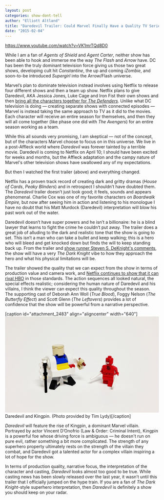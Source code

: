 ```yaml
---
layout: post
categories: show-dont-tell
author: "Elliott Altland"
title: "Daredevil Trailer: Could Marvel Finally Have a Quality TV Series?"
date: "2015-02-04"
---
```


https://www.youtube.com/watch?v=VK1mrTQd8D0

While I am a fan of _Agents of Shield_ and _Agent Carter_, neither show has been able to hook and immerse me the way _The Flash_ and _Arrow_ have. DC has been the truly dominant television force giving us those two great shows, developing cult hit _Constantine_, the up and coming _iZombie_, and soon-to-be introduced _Supergirl_ into the Arrow/Flash universe.

Marvel’s plan to dominate television instead involves using Netflix to release four different shows and then a team up show. Netflix plans to give Daredevil, AKA Jessica Jones, Luke Cage and Iron Fist their own shows and then [bring all the characters together for _The Defenders_](http://screenrant.com/marvel-netflix-deal-tv-shows-daredevil-luke-cage-iron-fist-jessica-jones/). Unlike what DC television is doing — creating separate shows with connected episodes — Marvel is instead taking the same approach to TV as it did to the movies. Each character will receive an entire season for themselves, and then they will all come together (like phase one did with _The Avengers_) for an entire season working as a team.

While this all sounds very promising, I am skeptical — not of the concept, but of the characters Marvel choose to focus on in this universe. We live in a post-Affleck world where _Daredevil_ was forever tainted by a terrible movie. Daredevil is coming to Netflix on April 10; I should have been excited for weeks and months, but the Affleck adaptation and the campy nature of Marvel's other television shows have swallowed any of my expectations.

But then I watched the first trailer (above) and everything changed.

Netflix has a proven track record of creating dark and gritty dramas (_House of Cards_, _Peaky Blinders_) and in retrospect I shouldn’t have doubted them. The _Daredevil_ trailer doesn’t just look good; it feels, sounds and appears phenomenal. Charlie Cox was one of my favorite characters on _Boardwalk Empire,_ but now after seeing him in action and listening to his monologue I have no doubt that his Matt Murdock (Daredevil) interpretation will blow his past work out of the water.

Daredevil doesn’t have super powers and he isn’t a billionaire: he is a blind lawyer that learns to fight the crime he couldn’t put away. The trailer does a great job of alluding to the dark and realistic tone that the show is going to set. This isn’t a man who can take a bullet and keep walking; this is a hero who will bleed and get knocked down but finds the will to keep standing back up. From the trailer and [show runner Steven S. DeKnight's comments](http://www.blastr.com/2015-2-4/daredevils-steven-s-deknight-explains-how-matt-murdock-batman-without-money%E2%80%99), the show will have a very _The_ _Dark Knight_ vibe to how they approach the hero and what his physical limitations will be.

The trailer showed the quality that we can expect from the show in terms of production value and camera work, and [Netflix continues to show that it can rival HBO](http://time.com/3675669/netflix-hbo/) in those standards. The action sequences all looked natural, the special effects realistic; considering the human nature of Daredevil and his villains, I think the viewer can expect this quality throughout the season. The supporting cast of Deborah Ann Woll (_True Blood_), Foggy Nelson (_The Butterfly Effect_) and Scott Glenn (_The Leftovers_) provides a lot of confidence that the show will be powerful from a narrative perspective.

\[caption id="attachment\_2483" align="aligncenter" width="640"\][![Daredevil and Kingpin. (Photo provided by  Tim Lydy)](images/16295220041_4b623140ab_z.jpg)](http://www.flickr.com/photos/72036844@N04/16295220041/in/photolist-ow1oE6-qPXgcF-qPXgdc-7Bgty5-dLoiqz-nPj2yd-5vtpmG-cs3w5m-7yEN5M-8UAQup-ouFexy-6gRVNB-dpUCXP-b5Q87c-cruWgE-nGFcuL-NW3mz-fn9VdF-nsUUH-dQgM3L-cs3vtd-9b5rKv-b6f63P-iPXgGQ-makWLV-8nKXvW-33zBRv-dJbNRr-mPcUR-d1V8qu-dJbMQV-35eAHn-ndkut6-5DyiZJ-6NBrb8-f7Fn6-4J7oR-72ecnN-nWpok4-b5NBSe-d9yANY-bwc8pH-jjHFa-4aMkyc-8FCoR6-9BoUG5-35FHJn-5Du1Hn-oi6maG-oKcSxx) Daredevil and Kingpin. (Photo provided by Tim Lydy)\[/caption\]

_Daredevil_ will feature the rise of Kingpin, a dominant Marvel villain. Portrayed by actor Vincent D’Onofrio (Law & Order: Criminal Intent), Kingpin is a powerful foe whose driving force is ambiguous — he doesn't run on pure evil, rather something a bit more complicated. The strength of any superhero property ultimately rests on the strength of the villain they combat, and Daredevil got a talented actor for a complex villain inspiring a lot of hope for the show.

In terms of production quality, narrative focus, the interpretation of the character and casting, _Daredevil_ looks almost too good to be true. While casting news has been slowly released over the last year, it wasn’t until this trailer that I officially jumped on the hype train. If you are a fan of _The Dark Knight_\-style superhero interpretation, then _Daredevil_ is definitely a show you should keep on your radar.

